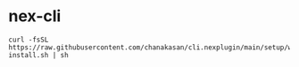 # nex-cli

```
curl -fsSL https://raw.githubusercontent.com/chanakasan/cli.nexplugin/main/setup/web-install.sh | sh
```
